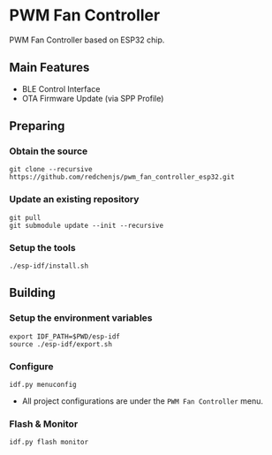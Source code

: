 PWM Fan Controller
==================

PWM Fan Controller based on ESP32 chip.

## Main Features

* BLE Control Interface
* OTA Firmware Update (via SPP Profile)

## Preparing

### Obtain the source

```
git clone --recursive https://github.com/redchenjs/pwm_fan_controller_esp32.git
```

### Update an existing repository

```
git pull
git submodule update --init --recursive
```

### Setup the tools

```
./esp-idf/install.sh
```

## Building

### Setup the environment variables

```
export IDF_PATH=$PWD/esp-idf
source ./esp-idf/export.sh
```

### Configure

```
idf.py menuconfig
```

* All project configurations are under the `PWM Fan Controller` menu.

### Flash & Monitor

```
idf.py flash monitor
```
